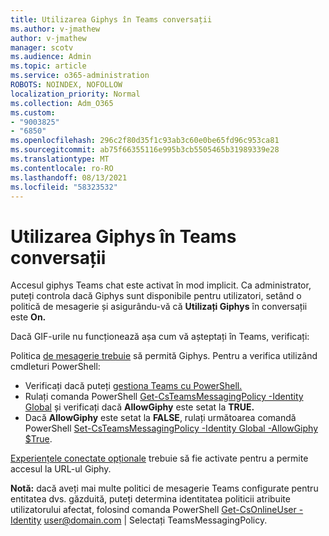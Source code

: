 ```yaml
---
title: Utilizarea Giphys în Teams conversații
ms.author: v-jmathew
author: v-jmathew
manager: scotv
ms.audience: Admin
ms.topic: article
ms.service: o365-administration
ROBOTS: NOINDEX, NOFOLLOW
localization_priority: Normal
ms.collection: Adm_O365
ms.custom:
- "9003825"
- "6850"
ms.openlocfilehash: 296c2f80d35f1c93ab3c60e0be65fd96c953ca81
ms.sourcegitcommit: ab75f66355116e995b3cb5505465b31989339e28
ms.translationtype: MT
ms.contentlocale: ro-RO
ms.lasthandoff: 08/13/2021
ms.locfileid: "58323532"
---
```

# <a name="using-giphys-in-teams-conversations"></a>Utilizarea Giphys în Teams conversații

Accesul giphys Teams chat este activat în mod implicit. Ca administrator, puteți controla dacă Giphys sunt [](https://docs.microsoft.com/microsoftteams/messaging-policies-in-teams#messaging-policy-settings) disponibile pentru utilizatori, setând o politică de mesagerie și asigurându-vă că **Utilizați Giphys** în conversații este **On.**

Dacă GIF-urile nu funcționează așa cum vă așteptați în Teams, verificați:

Politica [de mesagerie trebuie](https://docs.microsoft.com/microsoftteams/messaging-policies-in-teams) să permită Giphys. Pentru a verifica utilizând cmdleturi PowerShell:

- Verificați dacă puteți [gestiona Teams cu PowerShell.](https://docs.microsoft.com/microsoftteams/teams-powershell-overview?view=o365-worldwide#manage-teams-with-powershell)
- Rulați comanda PowerShell [Get-CsTeamsMessagingPolicy -Identity Global](https://docs.microsoft.com/powershell/module/skype/get-csteamsmessagingpolicy?view=skype-ps) și verificați dacă **AllowGiphy** este setat la **TRUE.**
- Dacă **AllowGiphy** este setat la **FALSE**, rulați următoarea comandă PowerShell [Set-CsTeamsMessagingPolicy -Identity Global -AllowGiphy $True](https://docs.microsoft.com/powershell/module/skype/set-csteamsmessagingpolicy?view=skype-ps).

[Experiențele conectate opționale](https://docs.microsoft.com/deployoffice/privacy/optional-connected-experiences) trebuie să fie activate pentru a permite accesul la URL-ul Giphy.

**Notă:** dacă aveți mai multe politici de mesagerie Teams configurate pentru entitatea dvs. găzduită, puteți determina identitatea politicii atribuite utilizatorului afectat, folosind comanda PowerShell [Get-CsOnlineUser -Identity](https://docs.microsoft.com/powershell/module/skype/get-csonlineuser?view=skype-ps) <user@domain.com> | Selectați TeamsMessagingPolicy.
